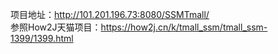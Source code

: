 项目地址：http://101.201.196.73:8080/SSMTmall/  
参照How2J天猫项目：https://how2j.cn/k/tmall_ssm/tmall_ssm-1399/1399.html

